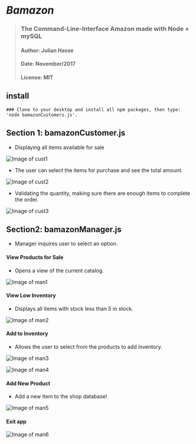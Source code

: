# *Bamazon* 
>### The Command-Line-Interface Amazon made with Node + mySQL
>#### Author: Julian Hasse
>#### Date: November/2017
>#### License: MIT

## install
```
### Clone to your desktop and install all npm packages, then type: 'node bamazonCustomers.js'.
```

## Section 1: bamazonCustomer.js
* Displaying all items available for sale

![Image of cust1](https://github.com/julianhasse/bamazon/blob/master/screen_shots/img001.png)

* The user can select the items for purchase and see the total amount. 

![Image of cust2](https://github.com/julianhasse/bamazon/blob/master/screen_shots/img002.png)

* Validating the quantity, making sure there are enough items to complete the order. 

![Image of cust3](https://github.com/julianhasse/bamazon/blob/master/screen_shots/img003.png)


## Section2: bamazonManager.js
* Manager inquires user to select an option. 

#### View Products for Sale
* Opens a view of the current catalog. 

![Image of man1](https://github.com/julianhasse/bamazon/blob/master/screen_shots/img004.png)

#### View Low Inventory
* Displays all items with stock less than 5 in stock. 

![Image of man2](https://github.com/julianhasse/bamazon/blob/master/screen_shots/img005.png)

#### Add to Inventory
* Allows the user to select from the products to add inventory. 

![Image of man3](https://github.com/julianhasse/bamazon/blob/master/screen_shots/img006.png)

![Image of man4](https://github.com/julianhasse/bamazon/blob/master/screen_shots/img007.png)

#### Add New Product
* Add a new item to the shop database!

![Image of man5](https://github.com/julianhasse/bamazon/blob/master/screen_shots/img008.png)

#### Exit app

![Image of man6](https://github.com/julianhasse/bamazon/blob/master/screen_shots/img009.png)

